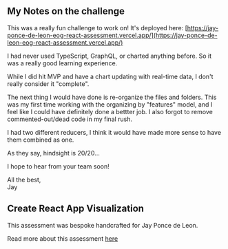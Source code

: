## My Notes on the challenge

This was a really fun challenge to work on! It's deployed here: [https://jay-ponce-de-leon-eog-react-assessment.vercel.app/](https://jay-ponce-de-leon-eog-react-assessment.vercel.app/)

I had never used TypeScript, GraphQL, or charted anything before. So it was a really good learning experience.

While I did hit MVP and have a chart updating with real-time data, I don't really consider it "complete".

The next thing I would have done is re-organize the files and folders. 
This was my first time working with the organizing by "features" model, and I feel like I could have definitely done a bettter job.
I also forgot to remove commented-out/dead code in my final rush.

I had two different reducers, I think it would have made more sense to have them combined as one.

As they say, hindsight is 20/20... 

I hope to hear from your team soon!

All the best,
<br/>
Jay


## Create React App Visualization

This assessment was bespoke handcrafted for Jay Ponce de Leon.

Read more about this assessment [here](https://react.eogresources.com)
